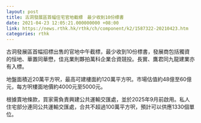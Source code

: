 ```yaml
---
layout: post
title: 古洞發展區首幅住宅官地截標　最少收到10份標書
date: 2021-04-23 12:05:21.000000000 +08:00
link: https://news.rthk.hk/rthk/ch/component/k2/1587322-20210423.htm
categories: rthk
---
```


古洞發展區首幅招標出售的官地中午截標，最少收到10份標書，發展商包括獨資的恒地、華置同華懋，佳兆業則夥拍萬科企業合資競投。長實、鷹君同九龍建業亦有入標。

地盤面積近20萬平方呎，最高可建樓面約120萬平方呎。市場估值約48億至60億元，每方呎樓面地價約4000元至5000元。

根據賣地條款，買家需負責興建公共運輸交匯處，並於2025年9月前啟用。私人住宅部分連同公共運輸交匯處，合共不超過100萬平方呎，預計可以供應1330個單位。
